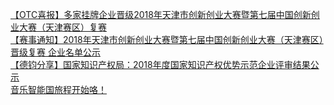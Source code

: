   
[【OTC喜报】多家挂牌企业晋级2018年天津市创新创业大赛暨第七届中国创新创业大赛（天津赛区）复赛](http://www.dianyue.me/archives/093/vy2cto0r5dj1zxvm/)  
[【赛事通知】2018年天津市创新创业大赛暨第七届中国创新创业大赛（天津赛区）晋级复赛 企业名单公示](http://www.dianyue.me/archives/094/5ury1wf6qhfjxj11/)  
[【德钧分享】国家知识产权局：2018年度国家知识产权优势示范企业评审结果公示](http://www.dianyue.me/archives/971/8m69ug03hpukkbwk/)  
[音乐智能国旅程开始咯！](http://www.dianyue.me/archives/669/f56tfvl6f3x6egot/)